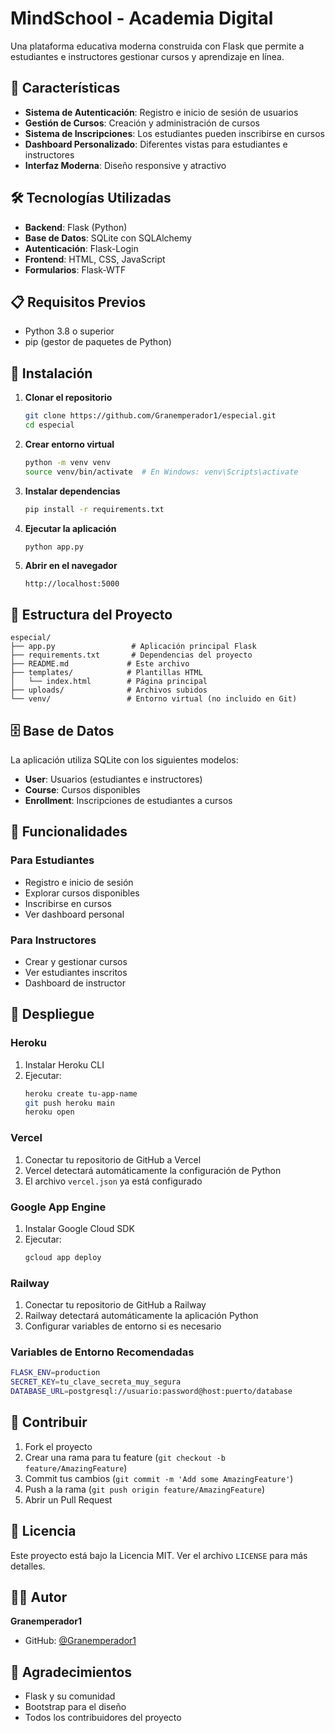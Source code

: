 # MindSchool - Academia Digital

Una plataforma educativa moderna construida con Flask que permite a estudiantes e instructores gestionar cursos y aprendizaje en línea.

## 🚀 Características

- **Sistema de Autenticación**: Registro e inicio de sesión de usuarios
- **Gestión de Cursos**: Creación y administración de cursos
- **Sistema de Inscripciones**: Los estudiantes pueden inscribirse en cursos
- **Dashboard Personalizado**: Diferentes vistas para estudiantes e instructores
- **Interfaz Moderna**: Diseño responsive y atractivo

## 🛠️ Tecnologías Utilizadas

- **Backend**: Flask (Python)
- **Base de Datos**: SQLite con SQLAlchemy
- **Autenticación**: Flask-Login
- **Frontend**: HTML, CSS, JavaScript
- **Formularios**: Flask-WTF

## 📋 Requisitos Previos

- Python 3.8 o superior
- pip (gestor de paquetes de Python)

## 🔧 Instalación

1. **Clonar el repositorio**
   ```bash
   git clone https://github.com/Granemperador1/especial.git
   cd especial
   ```

2. **Crear entorno virtual**
   ```bash
   python -m venv venv
   source venv/bin/activate  # En Windows: venv\Scripts\activate
   ```

3. **Instalar dependencias**
   ```bash
   pip install -r requirements.txt
   ```

4. **Ejecutar la aplicación**
   ```bash
   python app.py
   ```

5. **Abrir en el navegador**
   ```
   http://localhost:5000
   ```

## 📁 Estructura del Proyecto

```
especial/
├── app.py                 # Aplicación principal Flask
├── requirements.txt       # Dependencias del proyecto
├── README.md             # Este archivo
├── templates/            # Plantillas HTML
│   └── index.html        # Página principal
├── uploads/              # Archivos subidos
└── venv/                 # Entorno virtual (no incluido en Git)
```

## 🗄️ Base de Datos

La aplicación utiliza SQLite con los siguientes modelos:

- **User**: Usuarios (estudiantes e instructores)
- **Course**: Cursos disponibles
- **Enrollment**: Inscripciones de estudiantes a cursos

## 🔐 Funcionalidades

### Para Estudiantes
- Registro e inicio de sesión
- Explorar cursos disponibles
- Inscribirse en cursos
- Ver dashboard personal

### Para Instructores
- Crear y gestionar cursos
- Ver estudiantes inscritos
- Dashboard de instructor

## 🚀 Despliegue

### Heroku
1. Instalar Heroku CLI
2. Ejecutar:
   ```bash
   heroku create tu-app-name
   git push heroku main
   heroku open
   ```

### Vercel
1. Conectar tu repositorio de GitHub a Vercel
2. Vercel detectará automáticamente la configuración de Python
3. El archivo `vercel.json` ya está configurado

### Google App Engine
1. Instalar Google Cloud SDK
2. Ejecutar:
   ```bash
   gcloud app deploy
   ```

### Railway
1. Conectar tu repositorio de GitHub a Railway
2. Railway detectará automáticamente la aplicación Python
3. Configurar variables de entorno si es necesario

### Variables de Entorno Recomendadas
```bash
FLASK_ENV=production
SECRET_KEY=tu_clave_secreta_muy_segura
DATABASE_URL=postgresql://usuario:password@host:puerto/database
```

## 🤝 Contribuir

1. Fork el proyecto
2. Crear una rama para tu feature (`git checkout -b feature/AmazingFeature`)
3. Commit tus cambios (`git commit -m 'Add some AmazingFeature'`)
4. Push a la rama (`git push origin feature/AmazingFeature`)
5. Abrir un Pull Request

## 📝 Licencia

Este proyecto está bajo la Licencia MIT. Ver el archivo `LICENSE` para más detalles.

## 👨‍💻 Autor

**Granemperador1**
- GitHub: [@Granemperador1](https://github.com/Granemperador1)

## 🙏 Agradecimientos

- Flask y su comunidad
- Bootstrap para el diseño
- Todos los contribuidores del proyecto 